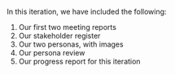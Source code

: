 In this iteration, we have included the following:
1. Our first two meeting reports
2. Our stakeholder register
3. Our two personas, with images
4. Our persona review
5. Our progress report for this iteration
